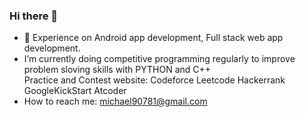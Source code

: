 ### Hi there 👋
* 🔭 Experience on Android app development, Full stack web app development.
* I’m currently doing competitive programming regularly to improve problem sloving skills with PYTHON and C++\
    Practice and Contest website: Codeforce Leetcode Hackerrank GoogleKickStart Atcoder
* How to reach me: michael90781@gmail.com<br/>


<!--
**MichaelLinOuO/MichaelLinOuO** is a ✨ _special_ ✨ repository because its `README.md` (this file) appears on your GitHub profile.

Here are some ideas to get you started:

- 🔭 I’m currently working on ...
- 🌱 I’m currently learning ...
- 👯 I’m looking to collaborate on ...
- 🤔 I’m looking for help with ...
- 💬 Ask me about ...
- 📫 How to reach me: ...
- 😄 Pronouns: ...
- ⚡ Fun fact: ...
-->
